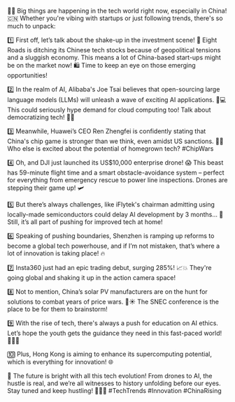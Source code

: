 🚀✨ Big things are happening in the tech world right now, especially in China! 🇨🇳 Whether you're vibing with startups or just following trends, there's so much to unpack:

1️⃣ First off, let’s talk about the shake-up in the investment scene! 💸 Eight Roads is ditching its Chinese tech stocks because of geopolitical tensions and a sluggish economy. This means a lot of China-based start-ups might be on the market now! 🛍️ Time to keep an eye on those emerging opportunities! 

2️⃣ In the realm of AI, Alibaba's Joe Tsai believes that open-sourcing large language models (LLMs) will unleash a wave of exciting AI applications. 🌊💻 This could seriously hype demand for cloud computing too! Talk about democratizing tech! 🙌🏼 

3️⃣ Meanwhile, Huawei’s CEO Ren Zhengfei is confidently stating that China's chip game is stronger than we think, even amidst US sanctions. 💪🏼 Who else is excited about the potential of homegrown tech? #ChipWars 

4️⃣ Oh, and DJI just launched its US$10,000 enterprise drone! 😱 This beast has 59-minute flight time and a smart obstacle-avoidance system – perfect for everything from emergency rescue to power line inspections. Drones are stepping their game up! 🛩️ 

5️⃣ But there’s always challenges, like iFlytek's chairman admitting using locally-made semiconductors could delay AI development by 3 months… 😬 Still, it’s all part of pushing for improved tech at home! 

6️⃣ Speaking of pushing boundaries, Shenzhen is ramping up reforms to become a global tech powerhouse, and if I’m not mistaken, that’s where a lot of innovation is taking place! 🔥 

7️⃣ Insta360 just had an epic trading debut, surging 285%! 📈💥 They're going global and shaking it up in the action camera space! 

8️⃣ Not to mention, China’s solar PV manufacturers are on the hunt for solutions to combat years of price wars. 🥊☀️ The SNEC conference is the place to be for them to brainstorm!

9️⃣ With the rise of tech, there's always a push for education on AI ethics. Let’s hope the youth gets the guidance they need in this fast-paced world! 🧑‍🎓💡

🔟 Plus, Hong Kong is aiming to enhance its supercomputing potential, which is everything for innovation! 🌐 

🌈 The future is bright with all this tech evolution! From drones to AI, the hustle is real, and we’re all witnesses to history unfolding before our eyes. Stay tuned and keep hustling! 💪🏼✨ #TechTrends #Innovation #ChinaRising

